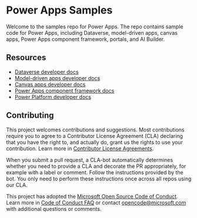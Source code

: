 # Power Apps Samples

Welcome to the samples repo for Power Apps. The repo contains sample code for Power Apps, including Dataverse, model-driven apps, canvas apps, Power Apps component framework, portals, and AI Builder.

## Resources

- [Dataverse developer docs](https://learn.microsoft.com/power-apps/developer/data-platform/)
- [Model-driven apps developer docs](https://learn.microsoft.com/power-apps/developer/model-driven-apps/)
- [Canvas apps developer docs](https://learn.microsoft.com/power-apps/maker/canvas-apps/dev-enterprise-intro)
- [Power Apps component framework docs](https://learn.microsoft.com/power-apps/developer/component-framework/overview)
- [Power Platform developer docs](https://learn.microsoft.com/power-platform/developer)

## Contributing

This project welcomes contributions and suggestions.  Most contributions require you to agree to a
Contributor License Agreement (CLA) declaring that you have the right to, and actually do, grant us
the rights to use your contribution. Learn more in [Contributor License Agreements](https://cla.microsoft.com).

When you submit a pull request, a CLA-bot automatically determines whether you need to provide
a CLA and decorate the PR appropriately, for example with a label or comment. Follow the instructions
provided by the bot. You only need to perform these instructions once across all repos using our CLA.

This project has adopted the [Microsoft Open Source Code of Conduct](https://opensource.microsoft.com/codeofconduct/).
Learn more in [Code of Conduct FAQ](https://opensource.microsoft.com/codeofconduct/faq/) or
contact [opencode@microsoft.com](mailto:opencode@microsoft.com) with additional questions or comments.
